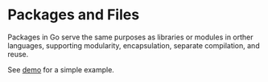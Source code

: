 # Packages and Files

Packages in Go serve the same purposes as libraries or modules in orther languages, supporting modularity, encapsulation, separate compilation, and reuse.

See [demo](../../demos/basics/packaging) for a simple example.
